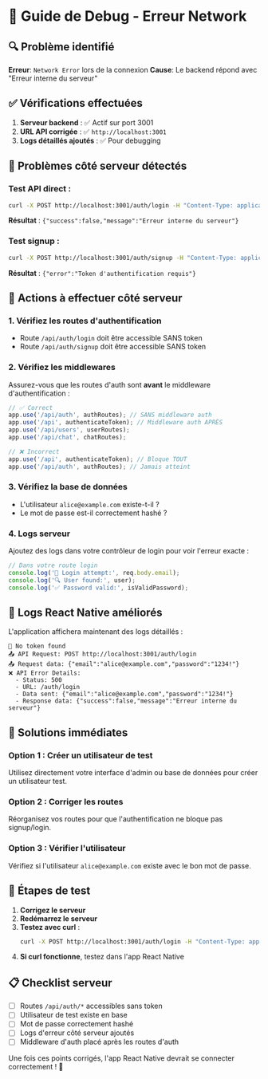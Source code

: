 # 🐛 Guide de Debug - Erreur Network

## 🔍 Problème identifié

**Erreur**: `Network Error` lors de la connexion
**Cause**: Le backend répond avec "Erreur interne du serveur"

## ✅ Vérifications effectuées

1. **Serveur backend** : ✅ Actif sur port 3001
2. **URL API corrigée** : ✅ `http://localhost:3001`
3. **Logs détaillés ajoutés** : ✅ Pour debugging

## 🚨 Problèmes côté serveur détectés

### Test API direct :
```bash
curl -X POST http://localhost:3001/auth/login -H "Content-Type: application/json" -d '{"email": "alice@example.com", "password": "1234!"}'
```
**Résultat** : `{"success":false,"message":"Erreur interne du serveur"}`

### Test signup :
```bash
curl -X POST http://localhost:3001/auth/signup -H "Content-Type: application/json" -d '{"email": "test@example.com", "password": "123456", "firstName": "Test", "lastName": "User", "username": "testuser", "language": "fr"}'
```
**Résultat** : `{"error":"Token d'authentification requis"}`

## 🔧 Actions à effectuer côté serveur

### 1. Vérifiez les routes d'authentification
- Route `/api/auth/login` doit être accessible SANS token
- Route `/api/auth/signup` doit être accessible SANS token

### 2. Vérifiez les middlewares
Assurez-vous que les routes d'auth sont **avant** le middleware d'authentification :

```javascript
// ✅ Correct
app.use('/api/auth', authRoutes); // SANS middleware auth
app.use('/api', authenticateToken); // Middleware auth APRÈS
app.use('/api/users', userRoutes);
app.use('/api/chat', chatRoutes);

// ❌ Incorrect
app.use('/api', authenticateToken); // Bloque TOUT
app.use('/api/auth', authRoutes); // Jamais atteint
```

### 3. Vérifiez la base de données
- L'utilisateur `alice@example.com` existe-t-il ?
- Le mot de passe est-il correctement hashé ?

### 4. Logs serveur
Ajoutez des logs dans votre contrôleur de login pour voir l'erreur exacte :

```javascript
// Dans votre route login
console.log('📧 Login attempt:', req.body.email);
console.log('🔍 User found:', user);
console.log('✅ Password valid:', isValidPassword);
```

## 📱 Logs React Native améliorés

L'application affichera maintenant des logs détaillés :

```
🚫 No token found
📤 API Request: POST http://localhost:3001/auth/login
📤 Request data: {"email":"alice@example.com","password":"1234!"}
❌ API Error Details:
  - Status: 500
  - URL: /auth/login
  - Data sent: {"email":"alice@example.com","password":"1234!"}
  - Response data: {"success":false,"message":"Erreur interne du serveur"}
```

## 🎯 Solutions immédiates

### Option 1 : Créer un utilisateur de test
Utilisez directement votre interface d'admin ou base de données pour créer un utilisateur test.

### Option 2 : Corriger les routes
Réorganisez vos routes pour que l'authentification ne bloque pas signup/login.

### Option 3 : Vérifier l'utilisateur
Vérifiez si l'utilisateur `alice@example.com` existe avec le bon mot de passe.

## 🔄 Étapes de test

1. **Corrigez le serveur**
2. **Redémarrez le serveur**
3. **Testez avec curl** :
   ```bash
   curl -X POST http://localhost:3001/auth/login -H "Content-Type: application/json" -d '{"email": "alice@example.com", "password": "1234!"}'
   ```
4. **Si curl fonctionne**, testez dans l'app React Native

## 📋 Checklist serveur

- [ ] Routes `/api/auth/*` accessibles sans token
- [ ] Utilisateur de test existe en base
- [ ] Mot de passe correctement hashé
- [ ] Logs d'erreur côté serveur ajoutés
- [ ] Middleware d'auth placé après les routes d'auth

Une fois ces points corrigés, l'app React Native devrait se connecter correctement ! 🎊